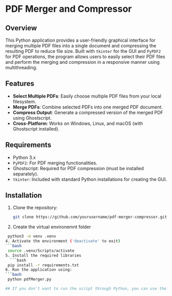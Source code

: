 # PDF Merger and Compressor

## Overview
This Python application provides a user-friendly graphical interface for merging multiple PDF files into a single document and compressing the resulting PDF to reduce file size. Built with `tkinter` for the GUI and `PyPDF2` for PDF operations, the program allows users to easily select their PDF files and perform the merging and compression in a responsive manner using multithreading.

## Features
- **Select Multiple PDFs**: Easily choose multiple PDF files from your local filesystem.
- **Merge PDFs**: Combine selected PDFs into one merged PDF document.
- **Compress Output**: Generate a compressed version of the merged PDF using Ghostscript.
- **Cross-Platform**: Works on Windows, Linux, and macOS (with Ghostscript installed).

## Requirements
- Python 3.x
- `PyPDF2`: For PDF merging functionalities.
- Ghostscript: Required for PDF compression (must be installed separately).
- `tkinter`: Included with standard Python installations for creating the GUI.

## Installation
1. Clone the repository:
   ```bash
   git clone https://github.com/yourusername/pdf-merger-compressor.git
2. Create the virtual environemnt folder
  ```bash
   python3 -m venv .venv
4. Activate the environment ('deactivate' to exit)
  ```bash
   source .venv/Scripts/activate 
5. Install the required libraries
    ```bash
   pip install -r requirements.txt
6. Run the application using:
  ```bash 
   python pdfMerger.py

## If you don't want to run the script through Python, you can use the pre-built executable file. The executable can be found in the ./dist folder: pdfMerger.exe